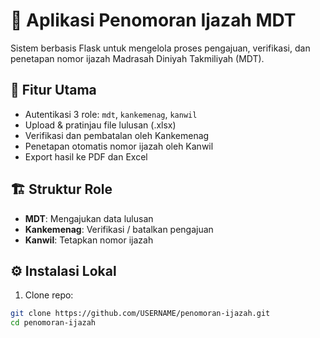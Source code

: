 # 📘 Aplikasi Penomoran Ijazah MDT

Sistem berbasis Flask untuk mengelola proses pengajuan, verifikasi, dan penetapan nomor ijazah Madrasah Diniyah Takmiliyah (MDT).

## 🚀 Fitur Utama
- Autentikasi 3 role: `mdt`, `kankemenag`, `kanwil`
- Upload & pratinjau file lulusan (.xlsx)
- Verifikasi dan pembatalan oleh Kankemenag
- Penetapan otomatis nomor ijazah oleh Kanwil
- Export hasil ke PDF dan Excel

## 🏗️ Struktur Role
- **MDT**: Mengajukan data lulusan
- **Kankemenag**: Verifikasi / batalkan pengajuan
- **Kanwil**: Tetapkan nomor ijazah

## ⚙️ Instalasi Lokal

1. Clone repo:
```bash
git clone https://github.com/USERNAME/penomoran-ijazah.git
cd penomoran-ijazah

